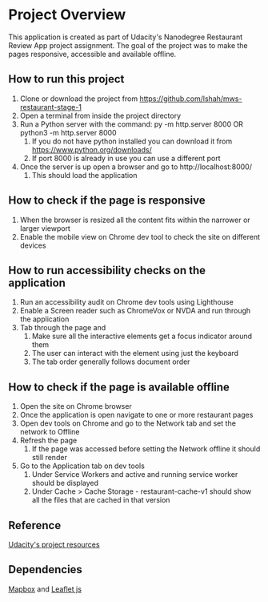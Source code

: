# Project Overview

This application is created as part of Udacity's Nanodegree Restaurant Review App project assignment. The goal of the project was to make the pages responsive, accessible and available offline. 


## How to run this project

1. Clone or download the project from https://github.com/lshah/mws-restaurant-stage-1
2. Open a terminal from inside the project directory
3. Run a Python server with the command: py -m http.server 8000 OR  python3 -m http.server 8000
	1. If you do not have python installed you can download it from https://www.python.org/downloads/
	2. If port 8000 is already in use you can use a different port
4. Once the server is up open a browser and go to http://localhost:8000/
	1. This should load the application


## How to check if the page is responsive

1. When the browser is resized all the content fits within the narrower or larger viewport
2. Enable the mobile view on Chrome dev tool to check the site on different devices


## How to run accessibility checks on the application

1. Run an accessibility audit on Chrome dev tools using Lighthouse
2. Enable a Screen reader such as ChromeVox or NVDA and run through the application
3. Tab through the page and
	1. Make sure all the interactive elements get a focus indicator around them
	2. The user can interact with the element using just the keyboard
	3. The tab order generally follows document order

## How to check if the page is available offline
1. Open the site on Chrome browser
2. Once the application is open navigate to one or more restaurant pages
3. Open dev tools on Chrome and go to the Network tab and set the network to Offline
4. Refresh the page
	1. If the page was accessed before setting the Network offline it should still render
5. Go to the Application tab on dev tools
	1. Under Service Workers and active and running service worker should be displayed
	2. Under Cache > Cache Storage - restaurant-cache-v1 should show all the files that are cached in that version


## Reference

[Udacity's project resources](https://www.diigo.com/outliner/fjslyn/Udacity-Restaurant-Reviews-App-(project-%235)?key=zqiopam1yz)

## Dependencies
[Mapbox](https://www.mapbox.com/install/) and 
[Leaflet js](https://leafletjs.com/)